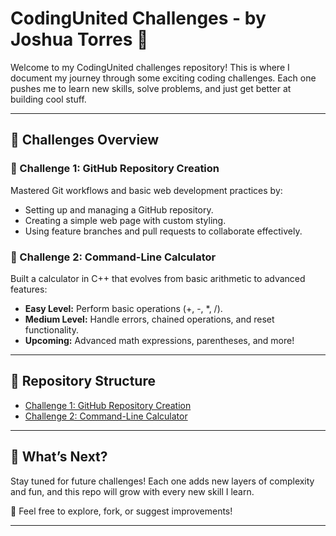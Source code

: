 # CodingUnited Challenges - by Joshua Torres 👑

Welcome to my CodingUnited challenges repository! This is where I document my journey through some exciting coding challenges. Each one pushes me to learn new skills, solve problems, and just get better at building cool stuff.

---

## 📌 Challenges Overview

### 🚀 Challenge 1: GitHub Repository Creation
Mastered Git workflows and basic web development practices by:
- Setting up and managing a GitHub repository.
- Creating a simple web page with custom styling.
- Using feature branches and pull requests to collaborate effectively.

### 🧮 Challenge 2: Command-Line Calculator
Built a calculator in C++ that evolves from basic arithmetic to advanced features:
- **Easy Level:** Perform basic operations (+, -, *, /).
- **Medium Level:** Handle errors, chained operations, and reset functionality.
- **Upcoming:** Advanced math expressions, parentheses, and more!

---

## 📂 Repository Structure
- [Challenge 1: GitHub Repository Creation](https://github.com/codingUnited/challenge-JoshuaTorres/tree/main/Challenge%201)  
- [Challenge 2: Command-Line Calculator](https://github.com/codingUnited/challenge-JoshuaTorres/tree/main/Challenge%202)

---

## 🚧 What’s Next?
Stay tuned for future challenges! Each one adds new layers of complexity and fun, and this repo will grow with every new skill I learn.

🙌 Feel free to explore, fork, or suggest improvements!

---
